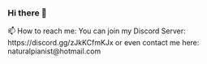 ### Hi there 👋

<!--
**naturalpianist/naturalpianist** is a ✨ _special_ ✨ repository because its `README.md` (this file) appears on your GitHub profile.

About me:

- 🔭 I’m currently programming my game in GDScript and the Godot Engine.
- 🌱 I’m currently learning Flutter respectively learning App Development.
- ⚡ Learned Programming Languages: Python/Pygame/Selenium/Tkinter, GDScript/Godot Engine and C++/Unreal Engine (maybe also Html/Css) 
--> 📫 How to reach me: You can join my Discord Server: https://discord.gg/zJkKCfmKJx or even contact me here: naturalpianist@hotmail.com
